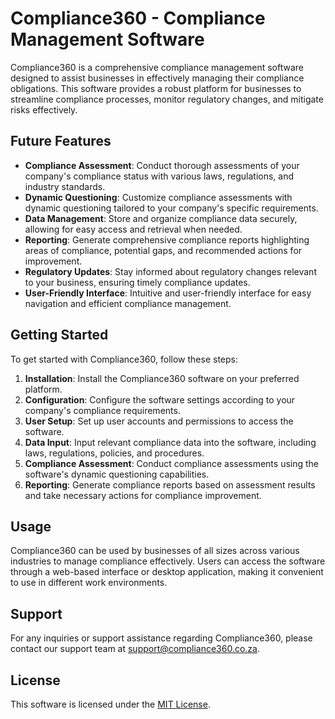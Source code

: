 # Compliance360 - Compliance Management Software

Compliance360 is a comprehensive compliance management software designed to assist businesses in effectively managing their compliance obligations. This software provides a robust platform for businesses to streamline compliance processes, monitor regulatory changes, and mitigate risks effectively.

## Future Features

- **Compliance Assessment**: Conduct thorough assessments of your company's compliance status with various laws, regulations, and industry standards.
- **Dynamic Questioning**: Customize compliance assessments with dynamic questioning tailored to your company's specific requirements.
- **Data Management**: Store and organize compliance data securely, allowing for easy access and retrieval when needed.
- **Reporting**: Generate comprehensive compliance reports highlighting areas of compliance, potential gaps, and recommended actions for improvement.
- **Regulatory Updates**: Stay informed about regulatory changes relevant to your business, ensuring timely compliance updates.
- **User-Friendly Interface**: Intuitive and user-friendly interface for easy navigation and efficient compliance management.

## Getting Started

To get started with Compliance360, follow these steps:

1. **Installation**: Install the Compliance360 software on your preferred platform.
2. **Configuration**: Configure the software settings according to your company's compliance requirements.
3. **User Setup**: Set up user accounts and permissions to access the software.
4. **Data Input**: Input relevant compliance data into the software, including laws, regulations, policies, and procedures.
5. **Compliance Assessment**: Conduct compliance assessments using the software's dynamic questioning capabilities.
6. **Reporting**: Generate compliance reports based on assessment results and take necessary actions for compliance improvement.

## Usage

Compliance360 can be used by businesses of all sizes across various industries to manage compliance effectively. Users can access the software through a web-based interface or desktop application, making it convenient to use in different work environments.

## Support

For any inquiries or support assistance regarding Compliance360, please contact our support team at [support@compliance360.co.za](mailto:support@compliance360.co.za).

## License

This software is licensed under the [MIT License](LICENSE.md).
